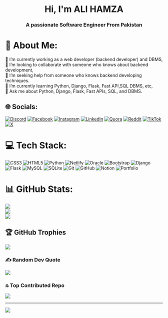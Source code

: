 <h1 align="center">Hi, I'm ALI HAMZA </h1>
<h3 align="center">A passionate Software Engineer From Pakistan</h3>


# 💫 About Me:
🔭 I’m currently working as a web developer (backend developer) and DBMS,<br>👯 I’m looking to collaborate with someone who knows about backend development,<br>🤝 I’m seeking help from someone who knows backend developing techniques.<br>🌱 I’m currently learning Python, Django, Flask, Fast API,SQL DBMS, etc,<br>💬 Ask me about  Python, Django, Flask, Fast APIs, SQL, and DBMS.<br>


## 🌐 Socials:
[![Discord](https://img.shields.io/badge/Discord-%237289DA.svg?logo=discord&logoColor=white)](https://discord.gg/https://discord.gg/T3WvJ79f) [![Facebook](https://img.shields.io/badge/Facebook-%231877F2.svg?logo=Facebook&logoColor=white)](https://facebook.com/https://www.facebook.com/share/AWQYsGdwPWJYNZAs/) [![Instagram](https://img.shields.io/badge/Instagram-%23E4405F.svg?logo=Instagram&logoColor=white)](https://instagram.com/mx_creatorx) [![LinkedIn](https://img.shields.io/badge/LinkedIn-%230077B5.svg?logo=linkedin&logoColor=white)](https://linkedin.com/in/https://www.linkedin.com/in/ali-hamza-b4387b29a?utm_source=share&utm_campaign=share_via&utm_content=profile&utm_medium=android_app) [![Quora](https://img.shields.io/badge/Quora-%23B92B27.svg?logo=Quora&logoColor=white)](https://quora.com/profile/https://www.quora.com/profile/Mx-Ali-5?ch=10&oid=2508266376&share=7ae2eeb5&srid=3ctNM2&target_type=user) [![Reddit](https://img.shields.io/badge/Reddit-%23FF4500.svg?logo=Reddit&logoColor=white)](https://reddit.com/user/u/hammi8734) [![TikTok](https://img.shields.io/badge/TikTok-%23000000.svg?logo=TikTok&logoColor=white)](https://tiktok.com/@https://www.tiktok.com/@alihamza87883?_t=8qR4kxqWb4a&_r=1) [![X](https://img.shields.io/badge/X-black.svg?logo=X&logoColor=white)](https://x.com/https://x.com/mxali781?s=09) 

# 💻 Tech Stack:
![CSS3](https://img.shields.io/badge/css3-%231572B6.svg?style=for-the-badge&logo=css3&logoColor=white) ![HTML5](https://img.shields.io/badge/html5-%23E34F26.svg?style=for-the-badge&logo=html5&logoColor=white) ![Python](https://img.shields.io/badge/python-3670A0?style=for-the-badge&logo=python&logoColor=ffdd54) ![Netlify](https://img.shields.io/badge/netlify-%23000000.svg?style=for-the-badge&logo=netlify&logoColor=#00C7B7) ![Oracle](https://img.shields.io/badge/Oracle-F80000?style=for-the-badge&logo=oracle&logoColor=white) ![Bootstrap](https://img.shields.io/badge/bootstrap-%238511FA.svg?style=for-the-badge&logo=bootstrap&logoColor=white) ![Django](https://img.shields.io/badge/django-%23092E20.svg?style=for-the-badge&logo=django&logoColor=white) ![Flask](https://img.shields.io/badge/flask-%23000.svg?style=for-the-badge&logo=flask&logoColor=white) ![MySQL](https://img.shields.io/badge/mysql-4479A1.svg?style=for-the-badge&logo=mysql&logoColor=white) ![SQLite](https://img.shields.io/badge/sqlite-%2307405e.svg?style=for-the-badge&logo=sqlite&logoColor=white) ![Git](https://img.shields.io/badge/git-%23F05033.svg?style=for-the-badge&logo=git&logoColor=white) ![GitHub](https://img.shields.io/badge/github-%23121011.svg?style=for-the-badge&logo=github&logoColor=white) ![Notion](https://img.shields.io/badge/Notion-%23000000.svg?style=for-the-badge&logo=notion&logoColor=white) ![Portfolio](https://img.shields.io/badge/Portfolio-%23000000.svg?style=for-the-badge&logo=firefox&logoColor=#FF7139)
# 📊 GitHub Stats:
![](https://github-readme-stats.vercel.app/api?username=AliHamza02088&theme=dark&hide_border=false&include_all_commits=false&count_private=false)<br/>
![](https://github-readme-streak-stats.herokuapp.com/?user=AliHamza02088&theme=dark&hide_border=false)<br/>
![](https://github-readme-stats.vercel.app/api/top-langs/?username=AliHamza02088&theme=dark&hide_border=false&include_all_commits=false&count_private=false&layout=compact)

## 🏆 GitHub Trophies
![](https://github-profile-trophy.vercel.app/?username=AliHamza02088&theme=radical&no-frame=false&no-bg=true&margin-w=4)

### ✍️ Random Dev Quote
![](https://quotes-github-readme.vercel.app/api?type=horizontal&theme=radical)

### 🔝 Top Contributed Repo
![](https://github-contributor-stats.vercel.app/api?username=AliHamza02088&limit=5&theme=transparent&combine_all_yearly_contributions=true)

---
[![](https://visitcount.itsvg.in/api?id=AliHamza02088&icon=0&color=0)](https://visitcount.itsvg.in)

<!-- Proudly created with GPRM ( https://gprm.itsvg.in ) -->
